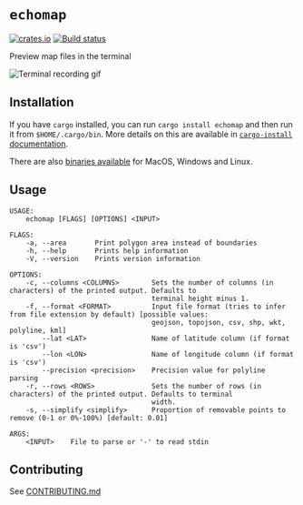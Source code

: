 # `echomap`

[![crates.io](https://img.shields.io/crates/v/echomap.svg)](https://crates.io/crates/echomap)
[![Build status](https://github.com/pjsier/echomap/workflows/CI/badge.svg)](https://github.com/pjsier/echomap/actions?query=workflow%3ACI)

Preview map files in the terminal

![Terminal recording gif](https://raw.githubusercontent.com/pjsier/echomap/main/img/recording.gif?raw=true)

## Installation

If you have `cargo` installed, you can run `cargo install echomap` and then run it from `$HOME/.cargo/bin`. More details on this are available in [`cargo-install` documentation](https://doc.rust-lang.org/cargo/commands/cargo-install.html).

There are also [binaries available](https://github.com/pjsier/echomap/releases) for MacOS, Windows and Linux.

## Usage

```
USAGE:
    echomap [FLAGS] [OPTIONS] <INPUT>

FLAGS:
    -a, --area       Print polygon area instead of boundaries
    -h, --help       Prints help information
    -V, --version    Prints version information

OPTIONS:
    -c, --columns <COLUMNS>        Sets the number of columns (in characters) of the printed output. Defaults to
                                   terminal height minus 1.
    -f, --format <FORMAT>          Input file format (tries to infer from file extension by default) [possible values:
                                   geojson, topojson, csv, shp, wkt, polyline, kml]
        --lat <LAT>                Name of latitude column (if format is 'csv')
        --lon <LON>                Name of longitude column (if format is 'csv')
        --precision <precision>    Precision value for polyline parsing
    -r, --rows <ROWS>              Sets the number of rows (in characters) of the printed output. Defaults to terminal
                                   width.
    -s, --simplify <simplify>      Proportion of removable points to remove (0-1 or 0%-100%) [default: 0.01]

ARGS:
    <INPUT>    File to parse or '-' to read stdin
```

## Contributing

See [CONTRIBUTING.md](./CONTRIBUTING.md)

